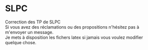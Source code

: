 # SLPC
Correction des TP de SLPC  
Si vous avez des réclamations ou des propositions n'hésitez pas à m'envoyer un message.  
Je mets à disposition les fichers latex si jamais vous voulez modifier quelque chose.
